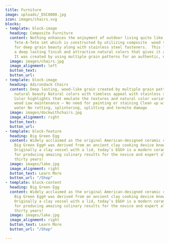 ```yaml
---
title: Furniture
image: uploads/_DSC0080.jpg
icon: images/chairs.svg
blocks:
- template: block-image
  heading: Composite Furniture
  content: Nothing enhances the enjoyment of outdoor living quite like this beautiful
    Tete-A-Tete set which is constructed by utilizing composite  wood that is molded
    for deep grain beauty along with stainless steel fasteners.  This furniture has
    a deep lasting finish and attractive natural colors that gives it a timeless appeal.
    It was created by using multiple grain patterns for an authentic, natural look.
  image: images/chairs.jpg
  image_alignment: left
  button_text: 
  button_url: 
- template: block-image
  heading: Adirondack Chairs
  content: Deep lasting, wood-like grain created by multiple grain patterns for authentic
    natural beauty Natural colors with timeless appeal with stainless steel hardware
    Color highlights that emulate the textures and natural color variations of real
    wood Low maintenance – No need for painting or staining Clean up with soap and
    water No rotting, splintering, splitting and termite damage
  image: images/dockwithchairs.jpg
  image_alignment: right
  button_text: 
  button_url: 
- template: block-feature
  heading: Big Green Egg
  content: Widely acclaimed as the original American-designed ceramic cooker, the
    Big Green Egg® was derived from an ancient clay cooking device known as a “kamado”.
    Originally a clay vessel with a lid, today’s EGG® is a modern ceramic marvel known
    for producing amazing culinary results for the novice and expert alike for over
    thirty years!
  image: images/lake.jpg
  image_alignment: right
  button_text: Learn More
  button_url: "/Shop"
- template: block-content
  heading: Big Green Egg
  content: Widely acclaimed as the original American-designed ceramic cooker, the
    Big Green Egg® was derived from an ancient clay cooking device known as a “kamado”.
    Originally a clay vessel with a lid, today’s EGG® is a modern ceramic marvel known
    for producing amazing culinary results for the novice and expert alike for over
    thirty years!
  image: images/lake.jpg
  image_alignment: right
  button_text: Learn More
  button_url: "/Shop"

---
```

